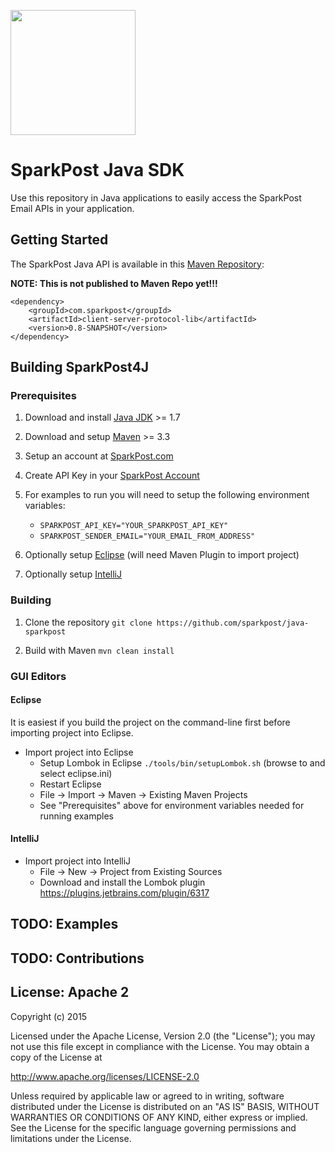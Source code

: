 <a href="http://sparkpost.com"><img src="https://www.sparkpost.com/sites/default/files/attachments/SparkPost_Logo_2-Color_Gray-Orange_RGB.svg" width="200px"/></a>

# SparkPost Java SDK

Use this repository in Java applications to easily access the SparkPost Email APIs in your application.

## Getting Started

The SparkPost Java API is available in this [Maven Repository](http://maven.apache.org/download.cgi):

__NOTE: This is not published to Maven Repo yet!!!__

`````
<dependency>
	<groupId>com.sparkpost</groupId>
	<artifactId>client-server-protocol-lib</artifactId>
	<version>0.8-SNAPSHOT</version>
</dependency>
`````

## Building SparkPost4J

### Prerequisites

1. Download and install [Java JDK](https://java.com/en/download/) >= 1.7

2. Download and setup [Maven](https://maven.apache.org/) >= 3.3

3. Setup an account at [SparkPost.com](http://sparkpost.com)

4. Create API Key in your [SparkPost Account](https://app.sparkpost.com/account/credentials)

4. For examples to run you will need to setup the following environment variables:
	* `SPARKPOST_API_KEY="YOUR_SPARKPOST_API_KEY"`
   * `SPARKPOST_SENDER_EMAIL="YOUR_EMAIL_FROM_ADDRESS"`

5. Optionally setup [Eclipse](https://eclipse.org/) (will need Maven Plugin to import project)

6. Optionally setup [IntelliJ](https://www.jetbrains.com/idea/)

### Building

1. Clone the repository
  `git clone https://github.com/sparkpost/java-sparkpost`
 
2. Build with Maven `mvn clean install`

### GUI Editors

#### Eclipse

It is easiest if you build the project on the command-line first before importing project into Eclipse.

* Import project into Eclipse
	* Setup Lombok in Eclipse `./tools/bin/setupLombok.sh` (browse to and select eclipse.ini)
	* Restart Eclipse
   * File -> Import -> Maven -> Existing Maven Projects
   * See "Prerequisites" above for environment variables needed for running examples

#### IntelliJ

* Import project into IntelliJ
	* File -> New -> Project from Existing Sources
	* Download and install the Lombok plugin https://plugins.jetbrains.com/plugin/6317

## TODO: Examples

## TODO: Contributions

## License: Apache 2
Copyright (c) 2015

Licensed under the Apache License, Version 2.0 (the "License");
you may not use this file except in compliance with the License.
You may obtain a copy of the License at

http://www.apache.org/licenses/LICENSE-2.0

Unless required by applicable law or agreed to in writing, software
distributed under the License is distributed on an "AS IS" BASIS,
WITHOUT WARRANTIES OR CONDITIONS OF ANY KIND, either express or implied.
See the License for the specific language governing permissions and
limitations under the License.
